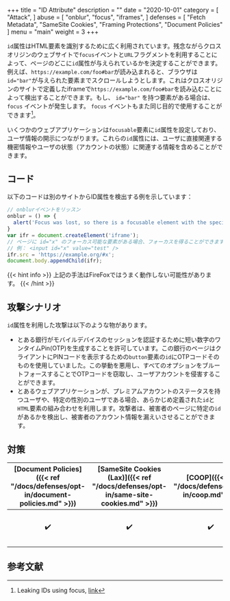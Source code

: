 +++
title = "ID Attribute"
description = ""
date = "2020-10-01"
category = [
    "Attack",
]
abuse = [
    "onblur",
    "focus",
    "iframes",
]
defenses = [
    "Fetch Metadata",
    "SameSite Cookies",
    "Framing Protections",
    "Document Policies"
]
menu = "main"
weight = 3
+++

`id`属性はHTML要素を識別するために広く利用されています。残念ながらクロスオリジンのウェブサイトで`focus`イベントと`URL`フラグメントを利用することによって、ページのどこに`id`属性が与えられているかを決定することができます。例えば、`https://example.com/foo#bar`が読み込まれると、ブラウザは`id="bar"`が与えられた要素までスクロールしようとします。これはクロスオリジンのサイトで定義したiframeで`https://example.com/foo#bar`を読み込むことによって検出することができます。もし、 `id="bar"` を持つ要素がある場合は、 `focus` イベントが発生します。 `focus` イベントもまた同じ目的で使用することができます[^1]。

いくつかのウェブアプリケーションは`focusable`要素に`id`属性を設定しており、ユーザ情報の開示につながります。これらの`id`属性には、ユーザに直接関連する機密情報やユーザの状態（アカウントの状態）に関連する情報を含めることができます。

## コード

以下のコードは別のサイトからID属性を検出する例を示しています：
```javascript
// onblurイベントをリッスン
onblur = () => {
  alert('Focus was lost, so there is a focusable element with the specified ID');
}
var ifr = document.createElement('iframe');
// ページに id="x" のフォーカス可能な要素がある場合、フォーカスを得ることができます。
// 例： <input id="x" value="test" />
ifr.src = 'https://example.org/#x';
document.body.appendChild(ifr);
```

{{< hint info >}}
上記の手法はFireFoxではうまく動作しない可能性があります。
{{< /hint >}}

## 攻撃シナリオ

`id`属性を利用した攻撃は以下のような物があります。
- とある銀行がモバイルデバイスのセッションを認証するために短い数字のワンタイムPin(OTP)を生成することを許可しています。この銀行のページはクライアントにPINコードを表示するための`button`要素の`id`にOTPコードそのものを使用していました。この挙動を悪用し、すべてのオプションをブルートフォースすることでOTPコードを窃取し、ユーザアカウントを侵害することができます。
- とあるウェブアプリケーションが、プレミアムアカウントのステータスを持つユーザや、特定の性別のユーザである場合、あらかじめ定義された`id`と`HTML`要素の組み合わせを利用します。攻撃者は、被害者のページに特定の`id`があるかを検出し、被害者のアカウント情報を漏えいさせることができます。

## 対策

| [Document Policies]({{< ref "/docs/defenses/opt-in/document-policies.md" >}}) | [SameSite Cookies (Lax)]({{< ref "/docs/defenses/opt-in/same-site-cookies.md" >}}) | [COOP]({{< ref "/docs/defenses/opt-in/coop.md" >}}) | [Framing Protections]({{< ref "/docs/defenses/opt-in/xfo.md" >}}) |                                          [Isolation Policies]({{< ref "/docs/defenses/isolation-policies" >}})                                          |
| :--------------------------------------------------------------------------------: | :--------------------------------------------------------------------------------: | :-------------------------------------------------: | :---------------------------------------------------------------: | :-----------------------------------------------------------------------------------------------------------------------------------------------------: |
|                                         ✔️                                          |                                         ✔️                                          |                          ✔️                          |                                 ❌                                 | [FIP]({{< ref "/docs/defenses/isolation-policies/framing-isolation" >}}) |


## 参考文献

[^1]: Leaking IDs using focus, [link](https://portswigger.net/research/xs-leak-leaking-ids-using-focus)
